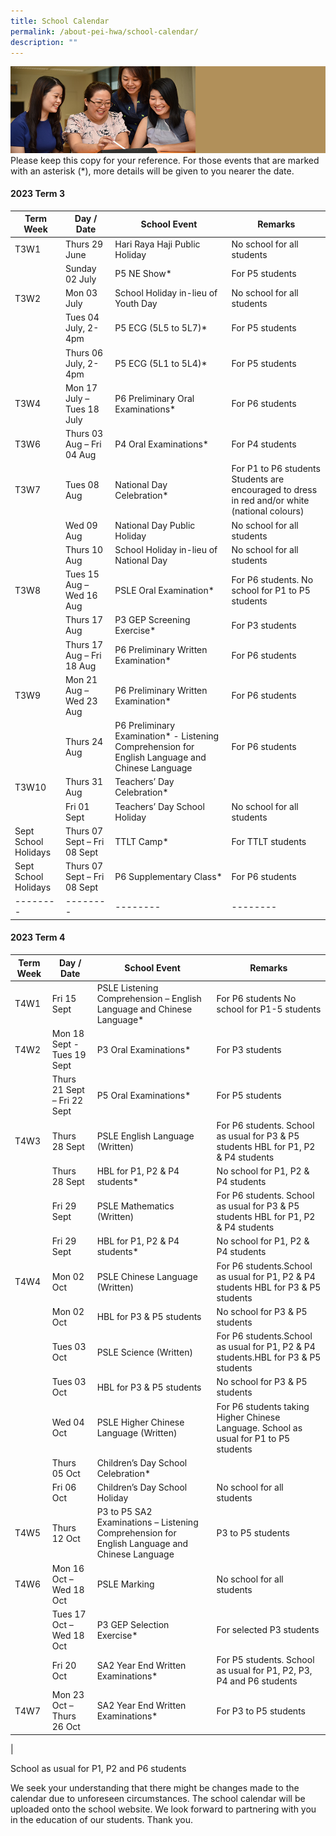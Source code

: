 ```yaml
---
title: School Calendar
permalink: /about-pei-hwa/school-calendar/
description: ""
---
```

![](/images/Website%20Banners%20Subpage/948x260%20masterhead%20-%20About%20Pei%20Hwa4.jpg)
Please keep this copy for your reference. For those events that are marked with an asterisk (\*), more details will be given to you nearer the date.

#### 2023 Term 3
| Term Week | Day / Date | School Event| Remarks |
| -------- | -------- | -------- | -------- |
|T3W1|Thurs 29 June|Hari Raya Haji Public Holiday|No school for all students|
| |Sunday 02 July|P5 NE Show*|For P5 students|
| T3W2|Mon 03 July|School Holiday in-lieu of Youth Day|No school for all students|
||Tues 04 July, 2-4pm|P5 ECG (5L5 to 5L7)* | For P5 students|
||Thurs 06 July, 2-4pm|P5 ECG (5L1 to 5L4)* | For P5 students|
|T3W4|Mon 17 July – Tues 18 July|P6 Preliminary Oral Examinations* |For P6 students|
|T3W6|Thurs 03 Aug – Fri 04 Aug|P4 Oral Examinations* |For P4 students|
|T3W7|Tues 08 Aug|National Day Celebration*|For P1 to P6 students Students are encouraged to dress in red and/or white (national colours)|
||Wed 09 Aug|National Day Public Holiday|No school for all students|
||Thurs 10 Aug|School Holiday in-lieu of National Day|No school for all students|
|T3W8|Tues 15 Aug – Wed 16 Aug|PSLE Oral Examination* |For P6 students.  No school for P1 to P5 students|
||Thurs 17 Aug|P3 GEP Screening Exercise* | For P3 students|
||Thurs 17 Aug – Fri 18 Aug|P6 Preliminary Written Examination*|For P6 students|
|T3W9|Mon 21 Aug – Wed 23 Aug|P6 Preliminary Written Examination*	| For P6 students|
||Thurs 24 Aug|	P6 Preliminary Examination* - Listening Comprehension for English Language and Chinese Language|	For P6 students
|T3W10|	Thurs 31 Aug|	Teachers’ Day Celebration*	||
||Fri 01 Sept|	Teachers’ Day School Holiday|	No school for all students|
|Sept School Holidays|	Thurs 07 Sept – Fri 08 Sept	|TTLT Camp*	|For TTLT students|
|Sept School Holidays|	Thurs 07 Sept – Fri 08 Sept	|P6 Supplementary Class*	|For P6 students|
| -------- | -------- | -------- | -------- |





#### 2023 Term 4
| Term Week | Day / Date | School Event| Remarks |
| -------- | -------- | -------- | -------- |
|T4W1|	Fri 15 Sept	|PSLE Listening Comprehension – English Language and Chinese Language*	|For P6 students No school for P1-5 students|
|T4W2	| Mon 18 Sept - Tues 19 Sept|	P3 Oral Examinations*	|For P3 students|
||Thurs 21 Sept – Fri 22 Sept	|P5 Oral Examinations*	|For P5 students|
|T4W3|	Thurs 28 Sept	|PSLE English Language (Written)	|For P6 students. School as usual for P3 & P5 students HBL for P1, P2 & P4 students|
||Thurs 28 Sept|	HBL for P1, P2 & P4 students*	|No school for P1, P2 & P4 students|
||Fri 29 Sept	|PSLE Mathematics (Written)	|For P6 students. School as usual for P3 & P5 students HBL for P1, P2 & P4 students|
||Fri 29 Sept	|HBL for P1, P2 & P4 students*	|No school for P1, P2 & P4 students|
|T4W4|	Mon 02 Oct	|PSLE Chinese Language (Written)	|For P6 students.School as usual for P1, P2 & P4 students HBL for P3 & P5 students|
||Mon 02 Oct	|HBL for P3 & P5 students	|No school for P3 & P5 students|
||Tues 03 Oct	|PSLE Science (Written)	|For P6 students.School as usual for P1, P2 & P4 students.HBL for P3 & P5 students|
||Tues 03 Oct|	HBL for P3 & P5 students|	No school for P3 & P5 students|
||Wed 04 Oct|	PSLE Higher Chinese Language (Written)	|For P6 students taking Higher Chinese Language. School as usual for P1 to P5 students|
||Thurs 05 Oct	|Children’s Day School Celebration*	|
||Fri 06 Oct	|Children’s Day School Holiday	|No school for all students|
|T4W5|	Thurs 12 Oct	|P3 to P5 SA2 Examinations – Listening Comprehension for English Language and Chinese Language	|P3 to P5 students|
|T4W6	|Mon 16 Oct – Wed 18 Oct	|PSLE Marking	|No school for all students|
||Tues 17 Oct – Wed 18 Oct	|P3 GEP Selection Exercise*	|For selected P3 students|
||Fri 20 Oct	|SA2 Year End Written Examinations*	|For P5 students. School as usual for P1, P2, P3, P4 and P6 students|
|T4W7|	Mon 23 Oct – Thurs 26 Oct	|SA2 Year End Written Examinations*	|For P3 to P5 students|
|

School as usual for P1, P2 and P6 students
















We seek your understanding that there might be changes made to the calendar due to unforeseen circumstances. The school calendar will be uploaded onto the school website. We look forward to partnering with you in the education of our students. Thank you.